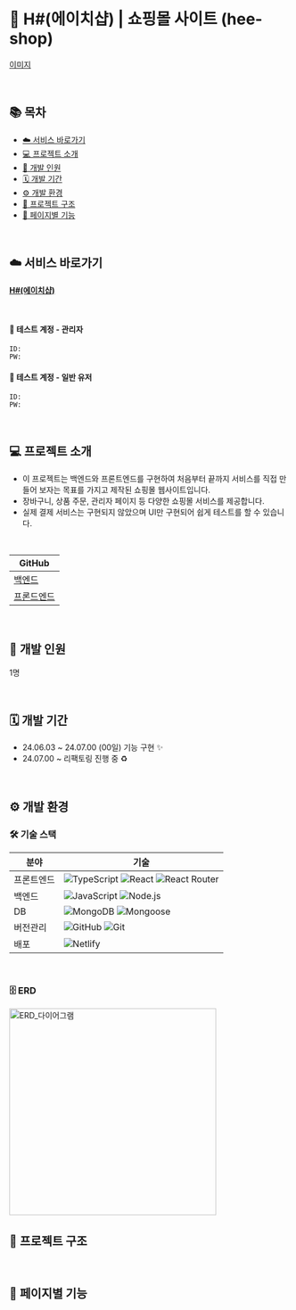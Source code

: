 # 👕 H#(에이치샵) | 쇼핑몰 사이트 (hee-shop)

[이미지]()

<br>

## 📚 목차

- [☁️ 서비스 바로가기]()
- [💻 프로젝트 소개](#-프로젝트-소개)
- [🌱 개발 인원]()
- [🗓️ 개발 기간]()
- [⚙️ 개발 환경]()
- [📂 프로젝트 구조]()
- [📌 페이지별 기능]()

<br>

## ☁️ 서비스 바로가기

[**H#(에이치샵)**]()

<br>

#### 📍 테스트 계정 - 관리자
```
ID:
PW: 
```

#### 📍 테스트 계정 - 일반 유저
```
ID:
PW:
```

<br>

## 💻 프로젝트 소개

- 이 프로젝트는 백엔드와 프론트엔드를 구현하여 처음부터 끝까지 서비스를 직접 만들어 보자는 목표를 가지고 제작된 쇼핑몰 웹사이트입니다.
- 장바구니, 상품 주문, 관리자 페이지 등 다양한 쇼핑몰 서비스를 제공합니다.
- 실제 결제 서비스는 구현되지 않았으며 UI만 구현되어 쉽게 테스트를 할 수 있습니다.

<br>

| GitHub |
| ------- |
| [백엔드](https://github.com/sjh709/hee-shop-be)  |
| [프론드엔드](https://github.com/sjh709/hee-shop-fe)  |

<br>

## 🌱 개발 인원

1명

<br>

## 🗓️ 개발 기간

- 24.06.03 ~ 24.07.00 (00일) 기능 구현 ✨
- 24.07.00 ~ 리팩토링 진행 중 ♻️

<br>

## ⚙️ 개발 환경

### 🛠️ 기술 스택

| 분야        | 기술                                                                                                                                                                |
|-----------|----------------------------------------------------------------------------------------------------------------------------------------------------------------------|
| 프론트엔드   | ![TypeScript](https://img.shields.io/badge/TypeScript-3178C6?style=flat-square&logo=typescript&logoColor=white) ![React](https://img.shields.io/badge/React-61DAFB?style=flat-square&logo=react&logoColor=black) ![React Router](https://img.shields.io/badge/React_Router-CA4245?style=flat-square&logo=react-router&logoColor=white)  |
| 백엔드        | ![JavaScript](https://img.shields.io/badge/JavaScript-F7DF1E?style=flat-square&logo=javascript&logoColor=black) ![Node.js](https://img.shields.io/badge/Node.js-5FA04E?style=flat-square&logo=node.js&logoColor=white)                                           |
| DB       | ![MongoDB](https://img.shields.io/badge/MongoDB-47A248?style=flat-square&logo=mongodb&logoColor=white) ![Mongoose](https://img.shields.io/badge/Mongoose-880000?style=flat-square&logo=mongoose&logoColor=white)                               |
| 버전관리     | ![GitHub](https://img.shields.io/badge/GitHub-181717?style=flat-square&logo=github&logoColor=white) ![Git](https://img.shields.io/badge/Git-F05032?style=flat-square&logo=git&logoColor=white)                                                                             |
| 배포     | ![Netlify](https://img.shields.io/badge/Netlify-00C7B7?style=flat-square&logo=netlify&logoColor=white)                                                                              |

<br>

### 🗄️ ERD

<img width="371" alt="ERD_다이어그램" src="https://github.com/sjh709/hee-shop-fe/assets/42454759/420cc4df-cb44-4ff7-bfbe-b8bd16ab412d">

<br>

## 📂 프로젝트 구조


<br>

## 📌 페이지별 기능


<br>
